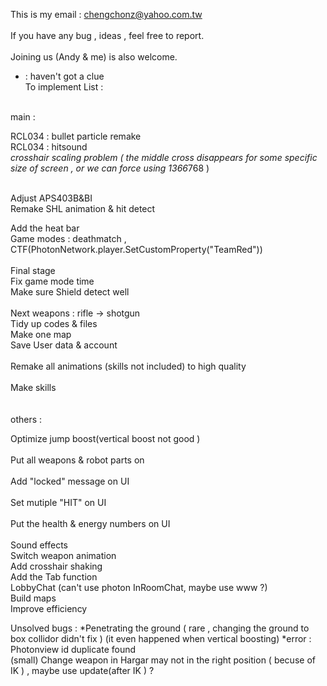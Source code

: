 This is my email : chengchonz@yahoo.com.tw  </br> 	
If you have any bug , ideas , feel free to report.</br>  	
Joining us (Andy & me) is also welcome. </br> 	

* : haven't got a clue </br>
To implement List : </br>  	  
 </br>
main :</br>  	
 
RCL034 : bullet particle remake</br>
RCL034 : hitsound </br>
*crosshair scaling problem ( the middle cross disappears for some specific size of screen , or we can force using 1366*768 )

</br>
Adjust APS403B&BI</br>
Remake SHL animation & hit detect</br>

Add the heat bar</br>
Game modes : deathmatch , CTF(PhotonNetwork.player.SetCustomProperty("TeamRed"))</br>  	
Final stage </br>
Fix  game mode time </br>
Make sure Shield detect well</br>
</br>
Next weapons : rifle -> shotgun   </br>
Tidy up codes & files </br>	
Make one map</br>
Save User data & account</br>    		
Remake all animations (skills not included) to high quality</br>  	
Make skills</br>  	
  </br>	
others : </br>  	  	
  	
Optimize jump boost(vertical boost not good )</br> 	
Put all weapons & robot parts on </br> 	
Add "locked" message on UI  	</br>	
Set mutiple "HIT" on UI  </br>	
Put the health & energy numbers on UI  </br>	
Sound effects  </br>
Switch weapon animation  	</br>
Add crosshair shaking  	</br>
Add the Tab function  </br>
LobbyChat (can't use photon InRoomChat, maybe use www ?)</br>
Build maps  </br>
Improve efficiency
 

Unsolved bugs :
*Penetrating the ground ( rare , changing the ground to box collidor didn't fix )  (it even happened when vertical boosting)
*error : Photonview id duplicate found   </br>
(small) Change weapon in Hargar may not in the right position ( becuse of IK ) , maybe use update(after IK ) ?
